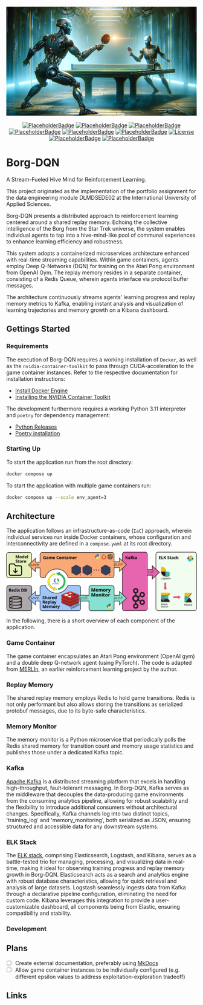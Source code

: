 <p align="center">
    <a href="#readme">
        <img alt="Title picture" src="https://raw.githubusercontent.com/pykong/Borg-DQN/main/docs/img/title_picture.png">
        <!-- Title picture credits: Benjamin Felder -->
        <!-- Title picture created using DALL-E -->
    </a>
</p>
<p align="center">
    <a href="#readme"><img alt="PlaceholderBadge" src="https://badgen.net/static/PyVersion/3.11/purple"></a>
    <a href="#readme"><img alt="PlaceholderBadge" src="https://badgen.net/static/Code-Quality/A+/green"></a>
    <a href="#readme"><img alt="PlaceholderBadge" src="https://badgen.net/static/Black/OK/green"></a>
    <a href="#readme"><img alt="PlaceholderBadge" src="https://badgen.net/static/Coverage/0.0/gray"></a>
    <a href="#readme"><img alt="PlaceholderBadge" src="https://badgen.net/static/MyPy/78.0/blue"></a>
    <a href="#readme"><img alt="PlaceholderBadge" src="https://badgen.net/static/Docs/0.0/gray"></a>
    <a href="https://github.com/pykong/Borg-DQN/main/LICENSE"><img alt="License" src="https://badgen.net/static/license/MIT/blue"></a>
    <a href="#readme"><img alt="PlaceholderBadge" src="https://badgen.net/static/Build/1.0.0/pink"></a>
    <a href="#readme"><img alt="PlaceholderBadge" src="https://badgen.net/static/stars/★★★★★/yellow"></a>
</p>

# Borg-DQN

A Stream-Fueled Hive Mind for Reinforcement Learning.

This project originated as the implementation of the portfolio assignment for the data engineering module DLMDSEDE02 at the International University of Applied Sciences.

<!-- Shared Memory -->
<!-- Demonstrating Streaming App -->

Borg-DQN presents a distributed approach to reinforcement learning centered around a shared replay
memory. Echoing the collective intelligence of the Borg from the Star Trek universe, the system
enables individual agents to tap into a hive-mind-like pool of communal experiences to enhance learning
efficiency and robustness.

This system adopts a containerized microservices architecture enhanced with real-time streaming capabilities.
Within game containers, agents employ Deep Q-Networks (DQN) for training on the Atari Pong environment
from OpenAI Gym. The replay memory resides in a separate container, consisting of a Redis Queue, wherein
agents interface via protocol buffer messages.

The architecture continuously streams agents' learning progress and replay memory metrics to Kafka,
enabling instant analysis and visualization of learning trajectories and memory growth on a Kibana
dashboard.

## Gettings Started

### Requirements

The execution of Borg-DQN requires a working installation of `Docker`, as well as the `nvidia-container-toolkit` to pass through CUDA-acceleration to the game container instances. Refer to the respective documentation for installation instructions:

- [Install Docker Engine](https://docs.docker.com/engine/install/)
- [Installing the NVIDIA Container Toolkit](https://docs.nvidia.com/datacenter/cloud-native/container-toolkit/latest/install-guide.html)

The development furthermore requires a working Python 3.11 interpreter and `poetry` for dependency management:

- [Python Releases](https://www.python.org/downloads/)
- [Poetry installation](https://python-poetry.org/docs/#installation)

### Starting Up

To start the application run from the root directory:

```sh
docker compose up
```

To start the application with multiple game containers run:

```sh
docker compose up --scale env_agent=3
```

## Architecture

The application follows an infrastructure-as-code (`IaC`) approach, wherein individual services run inside Docker containers, whose configuration and interconnectivity are defined in a `compose.yaml` at its root directory.

<p align="center">
    <a href="#readme">
        <img alt="Architecture diagram" src="https://raw.githubusercontent.com/pykong/Borg-DQN/main/docs/img/architecture.svg">
        <!-- Architecture diagram credits: Benjamin Felder -->
    </a>
</p>

In the following, there is a short overview of each component of the application.

### Game Container

The game container encapsulates an Atari Pong environment (OpenAI gym) and a double deep Q-network agent (using PyTorch). The code is adapted from [MERLIn](https://github.com/pykong/merlin), an earlier reinforcement learning project by the author.

### Replay Memory

The shared replay memory employs Redis to hold game transitions. Redis is not only performant but also allows storing the transitions as serialized protobuf messages, due to its byte-safe characteristics.

### Memory Monitor

The memory monitor is a Python microservice that periodically polls the Redis shared memory for transition count and memory usage statistics and publishes those under a dedicated Kafka topic.

### Kafka

[Apache Kafka](https://kafka.apache.org/) is a distributed streaming platform that excels in handling high-throughput, fault-tolerant messaging. In Borg-DQN, Kafka serves as the middleware that decouples the data-producing game environments from the consuming analytics pipeline, allowing for robust scalability and the flexibility to introduce additional consumers without architectural changes. Specifically, Kafka channels log into two distinct topics, 'training_log' and 'memory_monitoring', both serialized as JSON, ensuring structured and accessible data for any downstream systems.

### ELK Stack

The [ELK stack](https://www.elastic.co/de/elastic-stack), comprising Elasticsearch, Logstash, and Kibana, serves as a battle-tested trio for managing, processing, and visualizing data in real-time, making it ideal for observing training progress and replay memory growth in Borg-DQN. Elasticsearch acts as a search and analytics engine with robust database characteristics, allowing for quick retrieval and analysis of large datasets. Logstash seamlessly ingests data from Kafka through a declarative pipeline configuration, eliminating the need for custom code. Kibana leverages this integration to provide a user-customizable dashboard, all components being from Elastic, ensuring compatibility and stability.

### Development

<!-- multi-stage builds -->

## Plans

- [ ] Create external documentation, preferably using [MkDocs](https://www.mkdocs.org/)
- [ ] Allow game container instances to be individually configured (e.g. different epsilon values to address exploitation-exploration tradeoff)

## Links

<!-- link to MERLIn -->
